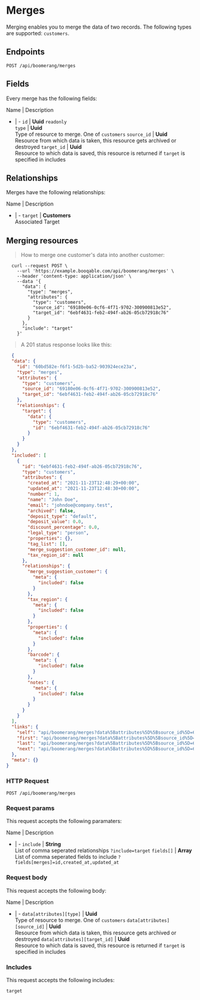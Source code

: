 # Merges

Merging enables you to merge the data of two records. The following types are supported: `customers`.

## Endpoints
`POST /api/boomerang/merges`

## Fields
Every merge has the following fields:

Name | Description
- | -
`id` | **Uuid** `readonly`<br>
`type` | **Uuid**<br>Type of resource to merge. One of `customers`
`source_id` | **Uuid**<br>Resource from which data is taken, this resource gets archived or destroyed
`target_id` | **Uuid**<br>Resource to which data is saved, this resource is returned if `target` is specified in includes


## Relationships
Merges have the following relationships:

Name | Description
- | -
`target` | **Customers**<br>Associated Target


## Merging resources



> How to merge one customer's data into another customer:

```shell
  curl --request POST \
    --url 'https://example.booqable.com/api/boomerang/merges' \
    --header 'content-type: application/json' \
    --data '{
      "data": {
        "type": "merges",
        "attributes": {
          "type": "customers",
          "source_id": "69180e06-0cf6-4f71-9702-300900813e52",
          "target_id": "6ebf4631-feb2-494f-ab26-05cb72918c76"
        }
      },
      "include": "target"
    }'
```

> A 201 status response looks like this:

```json
  {
  "data": {
    "id": "60bd582e-f6f1-5d2b-ba52-903924ece23a",
    "type": "merges",
    "attributes": {
      "type": "customers",
      "source_id": "69180e06-0cf6-4f71-9702-300900813e52",
      "target_id": "6ebf4631-feb2-494f-ab26-05cb72918c76"
    },
    "relationships": {
      "target": {
        "data": {
          "type": "customers",
          "id": "6ebf4631-feb2-494f-ab26-05cb72918c76"
        }
      }
    }
  },
  "included": [
    {
      "id": "6ebf4631-feb2-494f-ab26-05cb72918c76",
      "type": "customers",
      "attributes": {
        "created_at": "2021-11-23T12:48:29+00:00",
        "updated_at": "2021-11-23T12:48:30+00:00",
        "number": 1,
        "name": "John Doe",
        "email": "johndoe@company.test",
        "archived": false,
        "deposit_type": "default",
        "deposit_value": 0.0,
        "discount_percentage": 0.0,
        "legal_type": "person",
        "properties": {},
        "tag_list": [],
        "merge_suggestion_customer_id": null,
        "tax_region_id": null
      },
      "relationships": {
        "merge_suggestion_customer": {
          "meta": {
            "included": false
          }
        },
        "tax_region": {
          "meta": {
            "included": false
          }
        },
        "properties": {
          "meta": {
            "included": false
          }
        },
        "barcode": {
          "meta": {
            "included": false
          }
        },
        "notes": {
          "meta": {
            "included": false
          }
        }
      }
    }
  ],
  "links": {
    "self": "api/boomerang/merges?data%5Battributes%5D%5Bsource_id%5D=69180e06-0cf6-4f71-9702-300900813e52&data%5Battributes%5D%5Btarget_id%5D=6ebf4631-feb2-494f-ab26-05cb72918c76&data%5Battributes%5D%5Btype%5D=customers&data%5Btype%5D=merges&include=target&merge%5Bdata%5D%5Battributes%5D%5Bsource_id%5D=69180e06-0cf6-4f71-9702-300900813e52&merge%5Bdata%5D%5Battributes%5D%5Btarget_id%5D=6ebf4631-feb2-494f-ab26-05cb72918c76&merge%5Bdata%5D%5Battributes%5D%5Btype%5D=customers&merge%5Bdata%5D%5Btype%5D=merges&merge%5Binclude%5D=target&page%5Bnumber%5D=1&page%5Bsize%5D=25",
    "first": "api/boomerang/merges?data%5Battributes%5D%5Bsource_id%5D=69180e06-0cf6-4f71-9702-300900813e52&data%5Battributes%5D%5Btarget_id%5D=6ebf4631-feb2-494f-ab26-05cb72918c76&data%5Battributes%5D%5Btype%5D=customers&data%5Btype%5D=merges&include=target&merge%5Bdata%5D%5Battributes%5D%5Bsource_id%5D=69180e06-0cf6-4f71-9702-300900813e52&merge%5Bdata%5D%5Battributes%5D%5Btarget_id%5D=6ebf4631-feb2-494f-ab26-05cb72918c76&merge%5Bdata%5D%5Battributes%5D%5Btype%5D=customers&merge%5Bdata%5D%5Btype%5D=merges&merge%5Binclude%5D=target&page%5Bnumber%5D=1&page%5Bsize%5D=25",
    "last": "api/boomerang/merges?data%5Battributes%5D%5Bsource_id%5D=69180e06-0cf6-4f71-9702-300900813e52&data%5Battributes%5D%5Btarget_id%5D=6ebf4631-feb2-494f-ab26-05cb72918c76&data%5Battributes%5D%5Btype%5D=customers&data%5Btype%5D=merges&include=target&merge%5Bdata%5D%5Battributes%5D%5Bsource_id%5D=69180e06-0cf6-4f71-9702-300900813e52&merge%5Bdata%5D%5Battributes%5D%5Btarget_id%5D=6ebf4631-feb2-494f-ab26-05cb72918c76&merge%5Bdata%5D%5Battributes%5D%5Btype%5D=customers&merge%5Bdata%5D%5Btype%5D=merges&merge%5Binclude%5D=target&page%5Bnumber%5D=&page%5Bsize%5D=25",
    "next": "api/boomerang/merges?data%5Battributes%5D%5Bsource_id%5D=69180e06-0cf6-4f71-9702-300900813e52&data%5Battributes%5D%5Btarget_id%5D=6ebf4631-feb2-494f-ab26-05cb72918c76&data%5Battributes%5D%5Btype%5D=customers&data%5Btype%5D=merges&include=target&merge%5Bdata%5D%5Battributes%5D%5Bsource_id%5D=69180e06-0cf6-4f71-9702-300900813e52&merge%5Bdata%5D%5Battributes%5D%5Btarget_id%5D=6ebf4631-feb2-494f-ab26-05cb72918c76&merge%5Bdata%5D%5Battributes%5D%5Btype%5D=customers&merge%5Bdata%5D%5Btype%5D=merges&merge%5Binclude%5D=target&page%5Bnumber%5D=2&page%5Bsize%5D=25"
  },
  "meta": {}
}
```

### HTTP Request

`POST /api/boomerang/merges`

### Request params

This request accepts the following paramaters:

Name | Description
- | -
`include` | **String**<br>List of comma seperated relationships `?include=target`
`fields[]` | **Array**<br>List of comma seperated fields to include `?fields[merges]=id,created_at,updated_at`


### Request body

This request accepts the following body:

Name | Description
- | -
`data[attributes][type]` | **Uuid**<br>Type of resource to merge. One of `customers`
`data[attributes][source_id]` | **Uuid**<br>Resource from which data is taken, this resource gets archived or destroyed
`data[attributes][target_id]` | **Uuid**<br>Resource to which data is saved, this resource is returned if `target` is specified in includes


### Includes

This request accepts the following includes:

`target`





